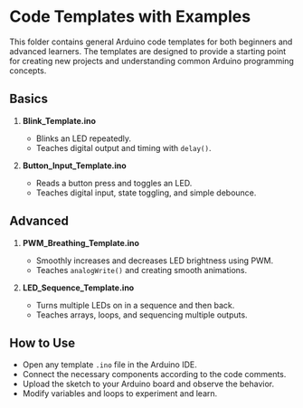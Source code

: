 # Code Templates with Examples

This folder contains general Arduino code templates for both beginners and advanced learners. 
The templates are designed to provide a starting point for creating new projects and understanding common Arduino programming concepts.

## Basics
1. **Blink_Template.ino**
   - Blinks an LED repeatedly.
   - Teaches digital output and timing with `delay()`.

2. **Button_Input_Template.ino**
   - Reads a button press and toggles an LED.
   - Teaches digital input, state toggling, and simple debounce.

## Advanced
1. **PWM_Breathing_Template.ino**
   - Smoothly increases and decreases LED brightness using PWM.
   - Teaches `analogWrite()` and creating smooth animations.

2. **LED_Sequence_Template.ino**
   - Turns multiple LEDs on in a sequence and then back.
   - Teaches arrays, loops, and sequencing multiple outputs.

## How to Use
- Open any template `.ino` file in the Arduino IDE.
- Connect the necessary components according to the code comments.
- Upload the sketch to your Arduino board and observe the behavior.
- Modify variables and loops to experiment and learn.
